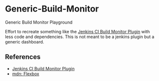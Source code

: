 # Generic-Build-Monitor
Generic Build Monitor Playground

Effort to recreate something like the [Jenkins CI Build Monitor Plugin](https://github.com/jan-molak/jenkins-build-monitor-plugin) with less code and dependencies.
This is not meant to be a jenkins plugin but a generic dashboard.

## References

- [Jenkins CI Build Monitor Plugin](https://github.com/jan-molak/jenkins-build-monitor-plugin)
- [mdn: Flexbox](https://developer.mozilla.org/en-US/docs/Learn/CSS/CSS_layout/Flexbox)
